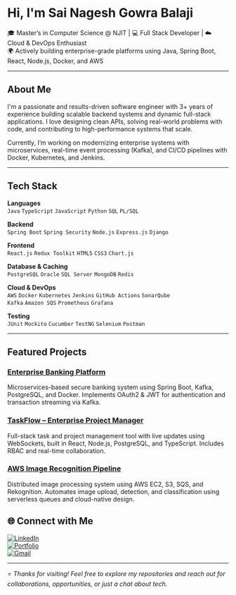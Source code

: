 # Hi, I'm Sai Nagesh Gowra Balaji

🎓 Master’s in Computer Science @ NJIT | 💻 Full Stack Developer | ☁️ Cloud & DevOps Enthusiast  
🌍 Actively building enterprise-grade platforms using Java, Spring Boot, React, Node.js, Docker, and AWS

---

## About Me

I'm a passionate and results-driven software engineer with 3+ years of experience building scalable backend systems and dynamic full-stack applications. I love designing clean APIs, solving real-world problems with code, and contributing to high-performance systems that scale.

Currently, I’m working on modernizing enterprise systems with microservices, real-time event processing (Kafka), and CI/CD pipelines with Docker, Kubernetes, and Jenkins.

---

## Tech Stack

**Languages**  
`Java` `TypeScript` `JavaScript` `Python` `SQL` `PL/SQL`

**Backend**  
`Spring Boot` `Spring Security` `Node.js` `Express.js` `Django`

**Frontend**  
`React.js` `Redux Toolkit` `HTML5` `CSS3` `Chart.js`

**Database & Caching**  
`PostgreSQL` `Oracle` `SQL Server` `MongoDB` `Redis`

**Cloud & DevOps**  
`AWS` `Docker` `Kubernetes` `Jenkins` `GitHub Actions` `SonarQube`  
`Kafka` `Amazon SQS` `Prometheus` `Grafana`

**Testing**  
`JUnit` `Mockito` `Cucumber` `TestNG` `Selenium` `Postman`

---

## Featured Projects

### [Enterprise Banking Platform](https://github.com/sainageshgowrabalaji/Banking-Platform)
Microservices-based secure banking system using Spring Boot, Kafka, PostgreSQL, and Docker. Implements OAuth2 & JWT for authentication and transaction streaming via Kafka.

### [TaskFlow – Enterprise Project Manager](https://github.com/sainageshgowrabalaji/TaskFlow)
Full-stack task and project management tool with live updates using WebSockets, built in React, Node.js, PostgreSQL, and TypeScript. Includes RBAC and real-time collaboration.

### [AWS Image Recognition Pipeline](https://github.com/sainageshgowrabalaji/AWS-SQS-Image-Text-Rekognition)
Distributed image processing system using AWS EC2, S3, SQS, and Rekognition. Automates image upload, detection, and classification using serverless queues and cloud-native design.

<!-- ---

## 📈 GitHub Stats

<p align="center">
  <img src="https://github-readme-stats.vercel.app/api?username=sainageshgowrabalaji&show_icons=true&theme=react&count_private=true" height="160" />
  <img src="https://github-readme-stats.vercel.app/api/top-langs/?username=sainageshgowrabalaji&layout=compact&theme=react" align = "left" height="160"/>
</p>-->

## 🌐 Connect with Me

[![LinkedIn](https://img.shields.io/badge/LinkedIn-blue?logo=linkedin&style=for-the-badge&logoColor=white)](https://www.linkedin.com/in/sai-nagesh/)  
[![Portfolio](https://img.shields.io/badge/Portfolio-000?style=for-the-badge&logo=vercel)](http://sainageshgowrabalaji.com)  
[![Gmail](https://img.shields.io/badge/gmail-D14836?style=for-the-badge&logo=gmail&logoColor=white)](mailto:gowrabalajisainagesh@gmail.com)

---

⭐ *Thanks for visiting! Feel free to explore my repositories and reach out for collaborations, opportunities, or just a chat about tech.*  
